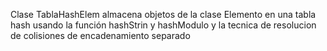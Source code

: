 Clase TablaHashElem almacena objetos de la clase Elemento en una tabla hash usando la función hashStrin y hashModulo y la tecnica de resolucion de colisiones de encadenamiento separado
